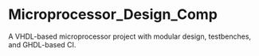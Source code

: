 # Microprocessor_Design_Comp
A VHDL-based microprocessor project with modular design, testbenches, and GHDL-based CI.
